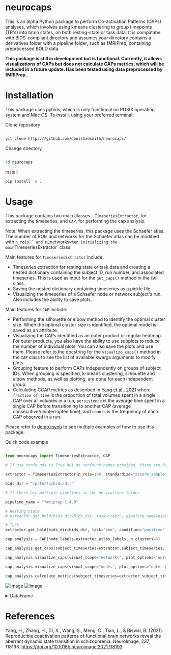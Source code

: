 # neurocaps
This is an alpha Python package to perform Co-activation Patterns (CAPs) analyses, which involves using kmeans clustering to group timepoints (TR's) into brain states, on both resting-state or task data. It is compatabe with BIDS-compliant directory and assumes your directory contains a derivatives folder with a pipeline folder, such as fMRIPrep, containing preprocessed BOLD data.

**This package is still in development but is functional. Currently, it allows visualizations of CAPs but does not calculate CAPs metrics, which will be included in a future update. Has been tested using data preprocessed by fMRIPrep.**

# Installation

This package uses pybids, which is only functional on POSIX operating system and Mac OS. To install, using your preferred terminal:

Clone repository

```bash

git clone https://github.com/donishadsmith/neurocaps/

```

Change directory

```bash

cd neurocaps

```

Install 

```bash
pip install -e .

```

# Usage
 This package contains two main classes - `TimeseriesExtractor`, for extracting the timeseries, and `CAP`, for performing the cap analysis.

Note: When extracting the timeseries, this package uses the Schaefer atlas. The number of ROIs and networks for the Schaefer atlas can be modified with `n_rois`` and `n_networks` when initializing the main `TimeseriesExtractor` class.

Main features for `TimeseriesExtractor` include:

- Timeseries extraction for resting state or task data and creating a nested dictionary containing the subject ID, run number, and associated timeseries. This is used as input for the `get_caps()` method in the `CAP` class.
- Saving the nested dictionary containing timeseries as a pickle file.
- Visualizing the timeseries of a Schaefer node or network subject's run. Also includes the ability to save plots.

Main features for `CAP` include:

- Performing the silhouette or elbow method to identify the optimal cluster size. When the optimal cluster size is identified, the optimal model is saved as an attribute.
- Visualizing the CAPs identified as an outer product or regular heatmap. For outer products, you also have the ability to use subplots to reduce the number of individual plots. You can also save the plots and use them. Please refer to the docstring for the `visualize_caps()` method in the `CAP` class to see the list of available kwargs arguments to modify plots.
- Grouping feature to perform CAPs independently on groups of subject IDs. When grouping is specified, k-means clustering, silhouette and elbow methods, as well as plotting, are done for each independent group.
- Calculating CCAP metrics as described in [Yang et al., 2021](https://doi.org/10.1016/j.neuroimage.2021.118193) where `fraction of time` is the proportion of total volumes spent in a single CAP over all volumes in a run,
`persistence` is the average time spent in a single CAP before transitioning to another CAP (average consecutive/uninterrupted time), and `counts` is the frequency of each CAP observed in a run.

Please refer to [demo.ipynb](https://github.com/donishadsmith/neurocaps/blob/main/demo.ipynb) to see multiple examples of how to use this package.

Quick code example

```python

from neurocaps import TimeseriesExtractor, CAP

# If use_confounds is True but no confound_names provided, there are hardcoded confound names that will extract the data from the confound files outputted by fMRIPrep

extractor = TimeseriesExtractor(n_rois=100, standardize="zscore_sample", use_confounds=True, detrend=True, low_pass=0.15, high_pass=0.01)

bids_dir = "/path/to/bids/dir"

# If there are multiple pipelines in the derivatives folder

pipeline_name = "fmriprep-1.4.0"

# Resting State
# extractor.get_bold(bids_dir=bids_dir, task="rest", pipeline_name=pipeline_name)

# Task
extractor.get_bold(bids_dir=bids_dir, task="emo", condition="positive", pipeline_name=pipeline_name)

cap_analysis = CAP(node_labels=extractor.atlas_labels, n_clusters=6)

cap_analysis.get_caps(subject_timeseries=extractor.subject_timeseries, standardize = True)

cap_analysis.visualize_caps(visual_scope="networks", plot_options="outer product", task_title="- Positive Valence", ncol=3, sharey=True, subplots=True)

cap_analysis.visualize_caps(visual_scope="nodes", plot_options="outer product", task_title="- Positive Valence", ncol=3, sharey=True, subplots=True, xlabel_rotation=90, tight_layout=False, hspace = 0.4)

cap_analysis.calculate_metrics(subject_timeseries=extractor.subject_timeseries, return_df=True, output_dir=output_dir, continuous_runs=True, file_name="All_Subjects_CAPs_metrics")

```

![image](https://github.com/donishadsmith/neurocaps/assets/112973674/4699bbd9-1f55-462b-9d9e-4ef17da79ad4)
![image](https://github.com/donishadsmith/neurocaps/assets/112973674/506c5be5-540d-43a9-8a61-c02062f5c6f9)


<details>
  
  <summary>DataFrame</summary>

    | Subject_ID | Group | Run | Metric | CAP-1 | CAP-2 | CAP-3 | CAP-4 | CAP-5 | CAP-6 |
    | --- | --- | --- | --- | --- | --- | --- | --- | --- | --- |
    | 1 | All Subjects | Continuous Runs | Fraction of Time | 0.16 | 0.14 | 0.18 | 0.19 | 0.16 | 0.17 |
    | 1 | All Subjects | Continuous Runs | Counts | 47.0 | 43.0 | 54.0 | 57.0 | 47.0 | 52.0 |
    | 1 | All Subjects | Continuous Runs | Persistence | 1.34 | 1.34 | 1.29 | 1.19 | 1.18 | 1.24 |
    | 2 | All Subjects | Continuous Runs | Fraction of Time | 0.17 | 0.1 | 0.15 | 0.2 | 0.21 | 0.18 |
    | 2 | All Subjects | Continuous Runs | Counts | 50.0 | 29.0 | 45.0 | 61.0 | 62.0 | 53.0 |
    | 2 | All Subjects | Continuous Runs | Persistence | 1.19 | 1.32 | 1.12 | 1.24 | 1.33 | 1.2 |
    | 3 | All Subjects | Continuous Runs | Fraction of Time | 0.14 | 0.16 | 0.14 | 0.18 | 0.22 | 0.16 |
    | 3 | All Subjects | Continuous Runs | Counts | 42.0 | 49.0 | 41.0 | 53.0 | 66.0 | 49.0 |
    | 3 | All Subjects | Continuous Runs | Persistence | 1.14 | 1.11 | 1.17 | 1.33 | 1.14 | 1.14 |
    | 4 | All Subjects | Continuous Runs | Fraction of Time | 0.17 | 0.16 | 0.15 | 0.17 | 0.19 | 0.16 |
    | 4 | All Subjects | Continuous Runs | Counts | 50.0 | 47.0 | 44.0 | 52.0 | 58.0 | 49.0 |
    | 4 | All Subjects | Continuous Runs | Persistence | 1.19 | 1.09 | 1.16 | 1.3 | 1.32 | 1.17 |
    | 5 | All Subjects | Continuous Runs | Fraction of Time | 0.18 | 0.2 | 0.19 | 0.15 | 0.14 | 0.15 |
    | 5 | All Subjects | Continuous Runs | Counts | 53.0 | 60.0 | 57.0 | 45.0 | 41.0 | 44.0 |
    | 5 | All Subjects | Continuous Runs | Persistence | 1.27 | 1.2 | 1.3 | 1.25 | 1.32 | 1.19 |
    | 6 | All Subjects | Continuous Runs | Fraction of Time | 0.15 | 0.16 | 0.18 | 0.17 | 0.16 | 0.18 |
    | 6 | All Subjects | Continuous Runs | Counts | 45.0 | 49.0 | 53.0 | 52.0 | 47.0 | 54.0 |
    | 6 | All Subjects | Continuous Runs | Persistence | 1.1 | 1.17 | 1.26 | 1.21 | 1.15 | 1.29 |
    | 7 | All Subjects | Continuous Runs | Fraction of Time | 0.21 | 0.14 | 0.17 | 0.18 | 0.15 | 0.15 |
    | 7 | All Subjects | Continuous Runs | Counts | 62.0 | 43.0 | 51.0 | 53.0 | 45.0 | 46.0 |
    | 7 | All Subjects | Continuous Runs | Persistence | 1.22 | 1.19 | 1.24 | 1.23 | 1.13 | 1.18 |
    | 8 | All Subjects | Continuous Runs | Fraction of Time | 0.18 | 0.18 | 0.13 | 0.18 | 0.16 | 0.17 |
    | 8 | All Subjects | Continuous Runs | Counts | 54.0 | 53.0 | 39.0 | 55.0 | 49.0 | 50.0 |
    | 8 | All Subjects | Continuous Runs | Persistence | 1.19 | 1.15 | 1.15 | 1.25 | 1.26 | 1.14 |
    | 9 | All Subjects | Continuous Runs | Fraction of Time | 0.14 | 0.17 | 0.17 | 0.22 | 0.18 | 0.13 |
    | 9 | All Subjects | Continuous Runs | Counts | 41.0 | 51.0 | 51.0 | 65.0 | 53.0 | 39.0 |
    | 9 | All Subjects | Continuous Runs | Persistence | 1.14 | 1.09 | 1.13 | 1.36 | 1.23 | 1.18 |
    | 10 | All Subjects | Continuous Runs | Fraction of Time | 0.13 | 0.2 | 0.16 | 0.18 | 0.15 | 0.18 |
    | 10 | All Subjects | Continuous Runs | Counts | 39.0 | 60.0 | 47.0 | 54.0 | 45.0 | 55.0 |
    | 10 | All Subjects | Continuous Runs | Persistence | 1.03 | 1.2 | 1.12 | 1.32 | 1.15 | 1.25 |

</details>

# References

Yang, H., Zhang, H., Di, X., Wang, S., Meng, C., Tian, L., & Biswal, B. (2021). Reproducible coactivation patterns of functional brain networks reveal the aberrant dynamic state transition in schizophrenia. NeuroImage, 237, 118193. https://doi.org/10.1016/j.neuroimage.2021.118193
